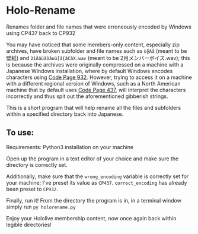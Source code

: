 # Holo-Rename
Renames folder and file names that were erroneously encoded by Windows using CP437 back to CP932

You may have noticed that some members-only content, especially zip archives, have broken subfolder and file names such as `ò╟Äå` (meant to be 壁紙) and `2îÄâüâôâoü[â{âCâX.wav` (meant to be 2月メンバーボイス.wav); this is because the archives were originally compressed on a machine with a Japanese Windows installation, where by default Windows encodes characters using [Code Page 932](https://en.wikipedia.org/wiki/Code_page_932_(Microsoft_Windows)). However, trying to access it on a machine with a different regional version of Windows, such as a North American machine that by default uses [Code Page 437](https://en.wikipedia.org/wiki/Code_page_437), will interpret the characters incorrectly and thus spit out the aforementioned gibberish strings. 

This is a short program that will help rename all the files and subfolders within a specified directory back into Japanese.

## To use:

Requirements: Python3 installation on your machine

Open up the program in a text editor of your choice and make sure the directory is correctly set. 

Additionally, make sure that the `wrong_encoding` variable is correctly set for your machine; I've preset its value as `CP437`. `correct_encoding` has already been preset to `CP932`.

Finally, run it! From the directory the program is in, in a terminal window simply run `py holorename.py`

Enjoy your Hololive membership content, now once again back within legible directories!
